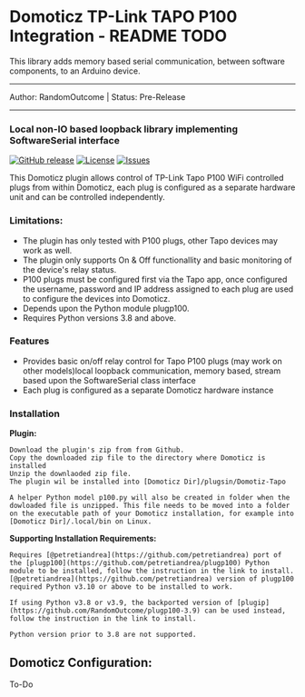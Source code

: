 # Domoticz TP-Link TAPO P100 Integration - README TODO
This library adds memory based serial communication, between software components, to an Arduino device.
___
Author: RandomOutcome | Status: Pre-Release
___

### Local non-IO based loopback library implementing SoftwareSerial interface

[![GitHub release](https://img.shields.io/github/v/release/RandomOutcome/LoopbackSerial?display_name=tag)](https://github.com/RandomOutcome/LoopbackSerial/releases/latest) [![License](https://img.shields.io/github/license/RandomOutcome/LoopbackSerial.svg?maxAge=3600)](LICENSE) [![Issues](https://img.shields.io/github/issues/RandomOutcome/LoopbackSerial.svg?maxage=3600)](ISSUES)

This Domoticz plugin allows control of TP-Link Tapo P100 WiFi controlled plugs from within Domoticz, each plug is configured as a separate hardware unit and can be controlled independently.   

### Limitations:

- The plugin has only tested with P100 plugs, other Tapo devices may work as well. 
- The plugin only supports On & Off functionallity and basic monitoring of the device's relay status.
- P100 plugs must be configured first via the Tapo app, once configured the username, password and IP address assigned to each plug are used to configure the devices into Domoticz.
- Depends upon the Python module plugp100.
- Requires Python versions 3.8 and above.

### Features
-   Provides basic on/off relay control for Tapo P100 plugs (may work on other models)local loopback communication, memory based, stream based upon the SoftwareSerial class interface
-   Each plug is configured as a separate Domoticz hardware instance

### Installation

**Plugin:**

    Download the plugin's zip from from Github.
    Copy the downloaded zip file to the directory where Domoticz is installed
    Unzip the downlaoded zip file.
    The plugin wil be installed into [Domoticz Dir]/plugsin/Domotiz-Tapo

    A helper Python model p100.py will also be created in folder when the dowloaded file is unzipped. This file needs to be moved into a folder on the executable path of your Domoticz installation, for example into [Domoticz Dir]/.local/bin on Linux.
   
**Supporting Installation Requirements:** 

    Requires [@petretiandrea](https://github.com/petretiandrea) port of the [plugp100](https://github.com/petretiandrea/plugp100) Python module to be installed, follow the instruction in the link to install. 
    [@petretiandrea](https://github.com/petretiandrea) version of plugp100 required Python v3.10 or above to be installed to work. 
    
    If using Python v3.8 or v3.9, the backported version of [plugip](https://github.com/RandomOutcome/plugp100-3.9) can be used instead, follow the instruction in the link to install.  
    
    Python version prior to 3.8 are not supported. 
    
## Domoticz Configuration:
To-Do

